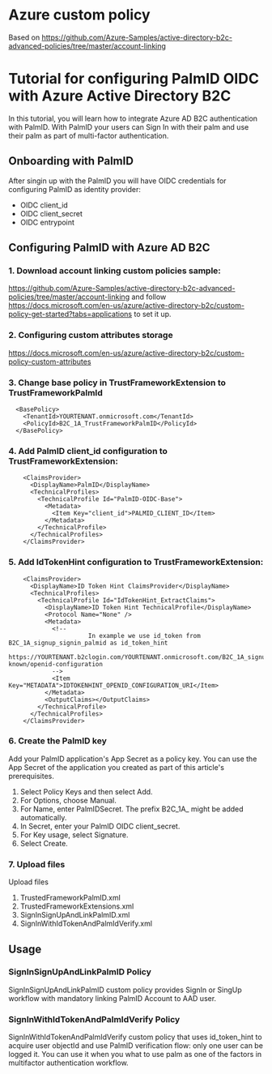 # Azure custom policy
Based on https://github.com/Azure-Samples/active-directory-b2c-advanced-policies/tree/master/account-linking


# Tutorial for configuring PalmID OIDC with Azure Active Directory B2C

In this tutorial, you will learn how to integrate Azure AD B2C authentication with PalmID. With PalmID your users can Sign In with their palm and use their palm as part of multi-factor authentication. 

## Onboarding with PalmID

After singin up with the PalmID you will have OIDC credentials for configuring PalmID as identity provider:

* OIDC client_id
* OIDC client_secret
* OIDC entrypoint


## Configuring PalmID with Azure AD B2C

### 1. Download account linking custom policies sample:
https://github.com/Azure-Samples/active-directory-b2c-advanced-policies/tree/master/account-linking
and follow https://docs.microsoft.com/en-us/azure/active-directory-b2c/custom-policy-get-started?tabs=applications to set it up.

### 2. Configuring custom attributes storage
https://docs.microsoft.com/en-us/azure/active-directory-b2c/custom-policy-custom-attributes

### 3. Change base policy in TrustFrameworkExtension to TrustFrameworkPalmId
```
  <BasePolicy>
    <TenantId>YOURTENANT.onmicrosoft.com</TenantId>
    <PolicyId>B2C_1A_TrustFrameworkPalmID</PolicyId>
  </BasePolicy>
```
### 4. Add PalmID client_id configuration to TrustFrameworkExtension:
```
    <ClaimsProvider>
      <DisplayName>PalmID</DisplayName>
      <TechnicalProfiles>
        <TechnicalProfile Id="PalmID-OIDC-Base">
          <Metadata>
            <Item Key="client_id">PALMID_CLIENT_ID</Item>
          </Metadata>
        </TechnicalProfile>
      </TechnicalProfiles>
    </ClaimsProvider>
```

### 5. Add IdTokenHint configuration to TrustFrameworkExtension:
```
    <ClaimsProvider>
      <DisplayName>ID Token Hint ClaimsProvider</DisplayName>
      <TechnicalProfiles>
        <TechnicalProfile Id="IdTokenHint_ExtractClaims">
          <DisplayName>ID Token Hint TechnicalProfile</DisplayName>
          <Protocol Name="None" />
          <Metadata>
            <!--
				      In example we use id_token from B2C_1A_signup_signin_palmid as id_token_hint
              https://YOURTENANT.b2clogin.com/YOURTENANT.onmicrosoft.com/B2C_1A_signup_signin_palmid/v2.0/.well-known/openid-configuration
            -->
            <Item Key="METADATA">IDTOKENHINT_OPENID_CONFIGURATION_URI</Item>
          </Metadata>
          <OutputClaims></OutputClaims>
        </TechnicalProfile>
      </TechnicalProfiles>
    </ClaimsProvider>
```

### 6. Create the PalmID key

Add your PalmID application's App Secret as a policy key. You can use the App Secret of the application you created as part of this article's prerequisites.

1. Select Policy Keys and then select Add.
2. For Options, choose Manual.
3. For Name, enter PalmIDSecret. The prefix B2C_1A_ might be added automatically.
4. In Secret, enter your PalmID OIDC client_secret.
5. For Key usage, select Signature.
6. Select Create.


### 7. Upload files
Upload files 
1. TrustedFrameworkPalmID.xml
2. TrustedFrameworkExtensions.xml
3. SignInSignUpAndLinkPalmID.xml
4. SignInWithIdTokenAndPalmIdVerify.xml

## Usage

### SignInSignUpAndLinkPalmID Policy
SignInSignUpAndLinkPalmID custom policy provides SignIn or SingUp workflow with mandatory linking PalmID Account to AAD user.

### SignInWithIdTokenAndPalmIdVerify Policy
SignInWithIdTokenAndPalmIdVerify custom policy that uses id_token_hint to acquire user objectId and use PalmID verification flow: only one user can be logged it. You can use it when you what to use palm as one of the factors in multifactor authentication workflow.
